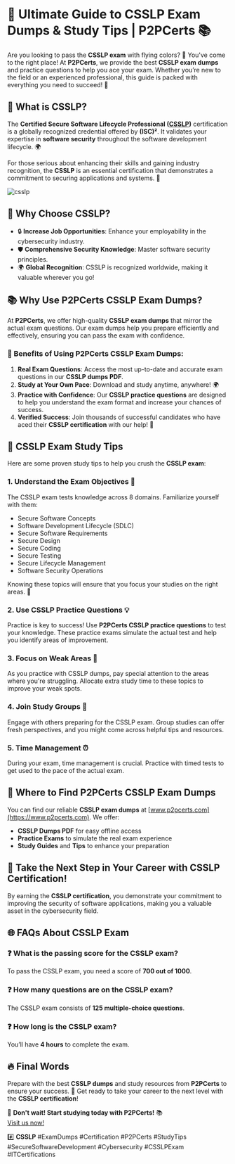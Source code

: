 # 🚀 Ultimate Guide to CSSLP Exam Dumps & Study Tips | P2PCerts 📚

Are you looking to pass the **CSSLP exam** with flying colors? 🌟 You've come to the right place! At **P2PCerts**, we provide the best **CSSLP exam dumps** and practice questions to help you ace your exam. Whether you’re new to the field or an experienced professional, this guide is packed with everything you need to succeed! 💪

## 📌 What is CSSLP?  
The **Certified Secure Software Lifecycle Professional ([CSSLP](https://www.p2pcerts.com/isc2/csslp-dumps.html))** certification is a globally recognized credential offered by **(ISC)²**. It validates your expertise in **software security** throughout the software development lifecycle. 🌍

For those serious about enhancing their skills and gaining industry recognition, the **CSSLP** is an essential certification that demonstrates a commitment to securing applications and systems. 🔐

![csslp](https://github.com/user-attachments/assets/12b481de-ca11-4033-a157-60395f10606b)


## 🌟 Why Choose CSSLP?  
- 🔒 **Increase Job Opportunities**: Enhance your employability in the cybersecurity industry.
- 🛡️ **Comprehensive Security Knowledge**: Master software security principles.
- 🌍 **Global Recognition**: CSSLP is recognized worldwide, making it valuable wherever you go!

## 📚 Why Use **P2PCerts CSSLP Exam Dumps**?  
At **P2PCerts**, we offer high-quality **CSSLP exam dumps** that mirror the actual exam questions. Our exam dumps help you prepare efficiently and effectively, ensuring you can pass the exam with confidence.

### 🔑 Benefits of Using P2PCerts CSSLP Exam Dumps:  
1. **Real Exam Questions**: Access the most up-to-date and accurate exam questions in our **CSSLP dumps PDF**.  
2. **Study at Your Own Pace**: Download and study anytime, anywhere! 🌍  
3. **Practice with Confidence**: Our **CSSLP practice questions** are designed to help you understand the exam format and increase your chances of success.  
4. **Verified Success**: Join thousands of successful candidates who have aced their **CSSLP certification** with our help! 🎯  

## 📝 CSSLP Exam Study Tips  
Here are some proven study tips to help you crush the **CSSLP exam**:

### 1. **Understand the Exam Objectives** 🎯  
   The CSSLP exam tests knowledge across 8 domains. Familiarize yourself with them:
   - Secure Software Concepts  
   - Software Development Lifecycle (SDLC)  
   - Secure Software Requirements  
   - Secure Design  
   - Secure Coding  
   - Secure Testing  
   - Secure Lifecycle Management  
   - Software Security Operations

   Knowing these topics will ensure that you focus your studies on the right areas. 📖

### 2. **Use CSSLP Practice Questions** 💡  
   Practice is key to success! Use **P2PCerts CSSLP practice questions** to test your knowledge. These practice exams simulate the actual test and help you identify areas of improvement.

### 3. **Focus on Weak Areas** 📍  
   As you practice with CSSLP dumps, pay special attention to the areas where you're struggling. Allocate extra study time to these topics to improve your weak spots.

### 4. **Join Study Groups** 👥  
   Engage with others preparing for the CSSLP exam. Group studies can offer fresh perspectives, and you might come across helpful tips and resources.

### 5. **Time Management** ⏰  
   During your exam, time management is crucial. Practice with timed tests to get used to the pace of the actual exam.

## 📂 Where to Find P2PCerts CSSLP Exam Dumps  
You can find our reliable **CSSLP exam dumps** at [www.p2pcerts.com](https://www.p2pcerts.com). We offer:
- **CSSLP Dumps PDF** for easy offline access  
- **Practice Exams** to simulate the real exam experience  
- **Study Guides** and **Tips** to enhance your preparation

## 🏅 Take the Next Step in Your Career with CSSLP Certification!  
By earning the **CSSLP certification**, you demonstrate your commitment to improving the security of software applications, making you a valuable asset in the cybersecurity field.

## 🌐 FAQs About CSSLP Exam  
### ❓ What is the passing score for the CSSLP exam?  
To pass the CSSLP exam, you need a score of **700 out of 1000**.

### ❓ How many questions are on the CSSLP exam?  
The CSSLP exam consists of **125 multiple-choice questions**.

### ❓ How long is the CSSLP exam?  
You’ll have **4 hours** to complete the exam.

## 🔥 Final Words  
Prepare with the best **CSSLP dumps** and study resources from **P2PCerts** to ensure your success. 🌟 Get ready to take your career to the next level with the **CSSLP certification**!

📝 **Don't wait! Start studying today with P2PCerts!** 📚  
[Visit us now!](https://www.p2pcerts.com)

#️⃣ **CSSLP** #ExamDumps #Certification #P2PCerts #StudyTips #SecureSoftwareDevelopment #Cybersecurity #CSSLPExam #ITCertifications

